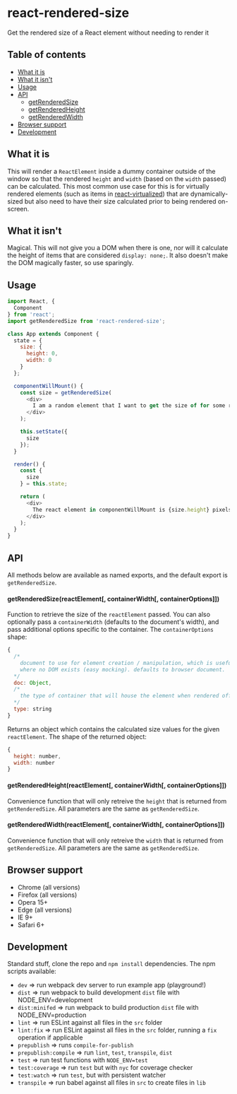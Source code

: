# react-rendered-size
Get the rendered size of a React element without needing to render it

## Table of contents
* [What it is](#what-it-is)
* [What it isn't](#what-it-isnt)
* [Usage](#usage)
* [API](#api)
  * [getRenderedSize](#getrenderedsizereactelement-containerwidth-containeroptions)
  * [getRenderedHeight](#getrenderedsizereactelement-containerwidth-containeroptions)
  * [getRenderedWidth](#getrenderedsizereactelement-containerwidth-containeroptions)
* [Browser support](#browser-support)
* [Development](#development)

## What it is

This will render a `ReactElement` inside a dummy container outside of the window so that the rendered `height` and `width` (based on the `width` passed) can be calculated. This most common use case for this is for virtually rendered elements (such as items in [react-virtualized](https://github.com/bvaughn/react-virtualized)) that are dynamically-sized but also need to have their size calculated prior to being rendered on-screen.

## What it isn't

Magical. This will not give you a DOM when there is one, nor will it calculate the height of items that are considered `display: none;`. It also doesn't make the DOM magically faster, so use sparingly.

## Usage

```javascript
import React, {
  Component
} from 'react';
import getRenderedSize from 'react-rendered-size';

class App extends Component {
  state = {
    size: {
      height: 0,
      width: 0
    }
  };

  componentWillMount() {
    const size = getRenderedSize(
      <div>
        I am a random element that I want to get the size of for some reason!
      </div>
    );

    this.setState({
      size
    });
  }

  render() {
    const {
      size
    } = this.state;

    return (
      <div>
        The react element in componentWillMount is {size.height} pixels tall and {size.width} pixels wide.
      </div>
    );
  }
}
```

## API

All methods below are available as named exports, and the default export is `getRenderedSize`.

#### getRenderedSize(reactElement[, containerWidth[, containerOptions]])

Function to retrieve the size of the `reactElement` passed. You can also optionally pass a `containerWidth` (defaults to the document's width), and pass additional options specific to the container. The `containerOptions` shape:

```javascript
{
  /*
    document to use for element creation / manipulation, which is useful for test environments
    where no DOM exists (easy mocking). defaults to browser document.
  */
  doc: Object,
  /*
    the type of container that will house the element when rendered off-screen. defaults to 'div'.
  */
  type: string
}
```

Returns an object which contains the calculated size values for the given `reactElement`. The shape of the returned object:

```javascript
{
  height: number,
  width: number
}
```

#### getRenderedHeight(reactElement[, containerWidth[, containerOptions]])

Convenience function that will only retreive the `height` that is returned from `getRenderedSize`. All parameters are the same as `getRenderedSize`.

#### getRenderedWidth(reactElement[, containerWidth[, containerOptions]])

Convenience function that will only retreive the `width` that is returned from `getRenderedSize`. All parameters are the same as `getRenderedSize`.

## Browser support

* Chrome (all versions)
* Firefox (all versions)
* Opera 15+
* Edge (all versions)
* IE 9+
* Safari 6+

## Development

Standard stuff, clone the repo and `npm install` dependencies. The npm scripts available:
* `dev` => run webpack dev server to run example app (playground!)
* `dist` => run webpack to build development `dist` file with NODE_ENV=development
* `dist:minifed` => run webpack to build production `dist` file with NODE_ENV=production
* `lint` => run ESLint against all files in the `src` folder
* `lint:fix` => run ESLint against all files in the `src` folder, running a `fix` operation if applicable
* `prepublish` => runs `compile-for-publish`
* `prepublish:compile` => run `lint`, `test`, `transpile`, `dist`
* `test` => run test functions with `NODE_ENV=test`
* `test:coverage` => run `test` but with `nyc` for coverage checker
* `test:watch` => run `test`, but with persistent watcher
* `transpile` => run babel against all files in `src` to create files in `lib`
